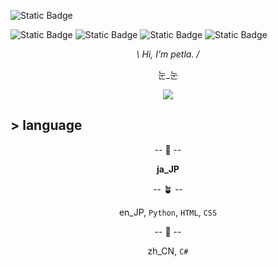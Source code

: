 ![Static Badge](https://img.shields.io/badge/418-I'm_a_teapot.-brown)

![Static Badge](https://img.shields.io/badge/Davinci_Resolve-000)
![Static Badge](https://img.shields.io/badge/Adobe-Illustrator-orange)
![Static Badge](https://img.shields.io/badge/Adobe-Photoshop-blue)
![Static Badge](https://img.shields.io/badge/Cakewalk-orange)
<div align="center">

  *\ Hi, I’m petla. /*

  눈_눈

</div>

<div align="center">
  <img src="https://typograssy.deno.dev/api?text=%E3%81%BA%E3%81%A8%E3%82%89%E3%81%A7%E3%81%99&l1=9ba8e9&l2=6d74d9&l3=5057b9&l4=21226e">
</div>

## > language

<div align="center">
  
  -- 🌳 --
  
  **ja_JP**
  
  -- 🪴 --
  
  en_JP, `Python`, `HTML`, `CSS`
  
  -- 🌱 --
  
  zh_CN, `C#`
  
</div>

<!---
petlachor/petlachor is a ✨ special ✨ repository because its `README.md` (this file) appears on your GitHub profile.
You can click the Preview link to take a look at your changes.
--->
